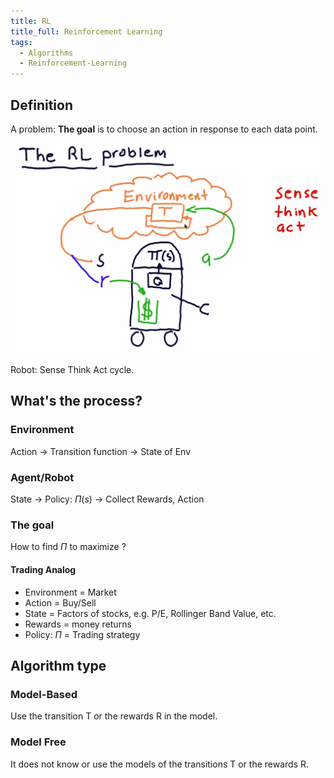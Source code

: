 ```yaml
---
title: RL
title_full: Reinforcement Learning
tags:
  - Algorithms
  - Reinforcement-Learning
---
```


## Definition

A problem:
**The goal** is to choose an action in response to each data point.

![RL Robot](../../../../images/RL-Robot.png)

Robot: Sense Think Act cycle.

## What's the process?

### Environment

Action -> Transition function -> State of Env

### Agent/Robot

State -> Policy: $\Pi(s)$ -> Collect Rewards, Action

### The goal

How to find $\Pi$ to maximize ?

#### Trading Analog

* Environment = Market
* Action = Buy/Sell
* State = Factors of stocks, e.g. P/E, Rollinger Band Value, etc.
* Rewards = money returns
* Policy: $\Pi$ = Trading strategy
  

## Algorithm type

### Model-Based

Use the transition T or the rewards R in the model.

### Model Free

It does not know or use the models of the transitions T or the rewards R.
